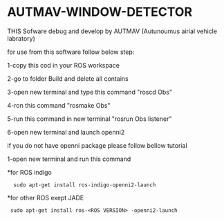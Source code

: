 # AUTMAV-WINDOW-DETECTOR
THIS Sofware debug and develop by AUTMAV (Autunoumus airial vehicle labratory) 

for use from this software follow below step:

1-copy this cod in your ROS workspace

2-go to folder Build and delete all contains

3-open new terminal and type this command  "roscd Obs"

4-ron this command "rosmake Obs"

5-run this command in new terminal "rosrun Obs listener"

6-open new terminal and launch openni2



if you do not have openni package please follow bellow tutorial

1-open new terminal and run this command

   *for ROS indigo

      sudo apt-get install ros-indigo-openni2-launch

   *for other ROS exept JADE 

     sudo apt-get install ros-<ROS VERSION> -openni2-launch
     
     
